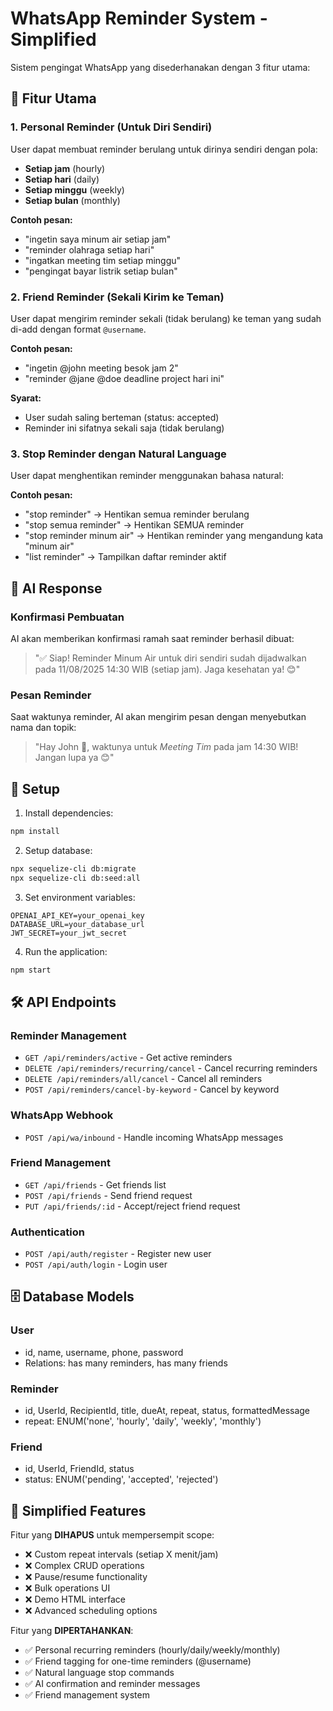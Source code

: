 # WhatsApp Reminder System - Simplified

Sistem pengingat WhatsApp yang disederhanakan dengan 3 fitur utama:

## 🎯 Fitur Utama

### 1. Personal Reminder (Untuk Diri Sendiri)
User dapat membuat reminder berulang untuk dirinya sendiri dengan pola:
- **Setiap jam** (hourly)
- **Setiap hari** (daily) 
- **Setiap minggu** (weekly)
- **Setiap bulan** (monthly)

**Contoh pesan:**
- "ingetin saya minum air setiap jam"
- "reminder olahraga setiap hari"
- "ingatkan meeting tim setiap minggu"
- "pengingat bayar listrik setiap bulan"

### 2. Friend Reminder (Sekali Kirim ke Teman)
User dapat mengirim reminder sekali (tidak berulang) ke teman yang sudah di-add dengan format `@username`.

**Contoh pesan:**
- "ingetin @john meeting besok jam 2"
- "reminder @jane @doe deadline project hari ini"

**Syarat:**
- User sudah saling berteman (status: accepted)
- Reminder ini sifatnya sekali saja (tidak berulang)

### 3. Stop Reminder dengan Natural Language
User dapat menghentikan reminder menggunakan bahasa natural:

**Contoh pesan:**
- "stop reminder" → Hentikan semua reminder berulang
- "stop semua reminder" → Hentikan SEMUA reminder
- "stop reminder minum air" → Hentikan reminder yang mengandung kata "minum air"
- "list reminder" → Tampilkan daftar reminder aktif

## 🤖 AI Response

### Konfirmasi Pembuatan
AI akan memberikan konfirmasi ramah saat reminder berhasil dibuat:
> "✅ Siap! Reminder Minum Air untuk diri sendiri sudah dijadwalkan pada 11/08/2025 14:30 WIB (setiap jam). Jaga kesehatan ya! 😊"

### Pesan Reminder
Saat waktunya reminder, AI akan mengirim pesan dengan menyebutkan nama dan topik:
> "Hay John 👋, waktunya untuk *Meeting Tim* pada jam 14:30 WIB! Jangan lupa ya 😊"

## 📝 Setup

1. Install dependencies:
```bash
npm install
```

2. Setup database:
```bash
npx sequelize-cli db:migrate
npx sequelize-cli db:seed:all
```

3. Set environment variables:
```env
OPENAI_API_KEY=your_openai_key
DATABASE_URL=your_database_url
JWT_SECRET=your_jwt_secret
```

4. Run the application:
```bash
npm start
```

## 🛠 API Endpoints

### Reminder Management
- `GET /api/reminders/active` - Get active reminders
- `DELETE /api/reminders/recurring/cancel` - Cancel recurring reminders
- `DELETE /api/reminders/all/cancel` - Cancel all reminders
- `POST /api/reminders/cancel-by-keyword` - Cancel by keyword

### WhatsApp Webhook
- `POST /api/wa/inbound` - Handle incoming WhatsApp messages

### Friend Management
- `GET /api/friends` - Get friends list
- `POST /api/friends` - Send friend request
- `PUT /api/friends/:id` - Accept/reject friend request

### Authentication
- `POST /api/auth/register` - Register new user
- `POST /api/auth/login` - Login user

## 🗄 Database Models

### User
- id, name, username, phone, password
- Relations: has many reminders, has many friends

### Reminder  
- id, UserId, RecipientId, title, dueAt, repeat, status, formattedMessage
- repeat: ENUM('none', 'hourly', 'daily', 'weekly', 'monthly')

### Friend
- id, UserId, FriendId, status
- status: ENUM('pending', 'accepted', 'rejected')

## 🎯 Simplified Features

Fitur yang **DIHAPUS** untuk mempersempit scope:
- ❌ Custom repeat intervals (setiap X menit/jam)
- ❌ Complex CRUD operations
- ❌ Pause/resume functionality
- ❌ Bulk operations UI
- ❌ Demo HTML interface
- ❌ Advanced scheduling options

Fitur yang **DIPERTAHANKAN**:
- ✅ Personal recurring reminders (hourly/daily/weekly/monthly)
- ✅ Friend tagging for one-time reminders (@username)
- ✅ Natural language stop commands
- ✅ AI confirmation and reminder messages
- ✅ Friend management system
